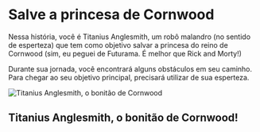 # Salve a princesa de Cornwood
Nessa história, você é Titanius Anglesmith, um robô malandro (no sentido de esperteza) que tem como objetivo salvar a princesa do reino de Cornwood (sim, eu peguei de Futurama. É melhor que Rick and Morty!)

Durante sua jornada, você encontrará alguns obstáculos em seu caminho. Para chegar ao seu objetivo principal, precisará utilizar de sua esperteza.

![Titanius Anglesmith, o bonitão de Cornwood](https://static.wikia.nocookie.net/enfuturama/images/1/1f/Titanius.jpg/revision/latest?cb=20090622194812)

## Titanius Anglesmith, o bonitão de Cornwood!
